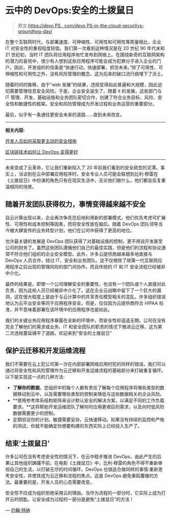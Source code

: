 # 云中的 DevOps:安全的土拨鼠日

> 原文:[https://devo PS . com/devo PS-in-the-cloud-securitys-groundhog-day/](https://devops.com/devops-in-the-cloud-securitys-groundhog-day/)

在整个互联网时代，与部署速度、可伸缩性、可用性和可用性等质量相比，企业 IT 对安全性的重视程度较低。我们第一次看到这种情况是在 20 世纪 90 年代末和 21 世纪初，当时 IT 团队将应用程序匆忙发布到网络上。在围绕新奇的互联网架构的潜力的喜悦中，很少有人想到这些应用程序可能会成为犯罪分子进入企业的门户。因此，开发组织的信条是“快速行动，快速部署，抓住未来。”除了可用性、可伸缩性和可用性之外，没有风险管理的概念。这为后来的破口流行病埋下了沃土。

随着时间的推移，由于“web 发展”的结果，违规变得如此普遍和大规模，因此迫切需要管理信息安全风险。于是，企业安全诞生了。随着 it 的发展，这些部门与 IT 管理、开发、基础设施和业务团队密切合作，创建了符合业务目标、风险、安全性和敏捷性的框架。安全和风险管理成为开发过程和业务运营的重要部分。

最后，似乎有一条通往更安全未来的道路……直到未来改变。

* * *

**相关内容:**

[开发人员如何采取更主动的安全措施](https://devops.com/how-developers-can-take-a-more-proactive-approach-to-security/)

[区块链技术如何让 DevOps 变得更好](https://devops.com/blockchain-make-devops-better/)

* * *

未来变成了云革命，它让我们重新陷入了 20 年前我们看到的安全疏忽的泥潭。事实上，当谈到在云中部署应用程序时，安全专业人员可能会联想到比利·穆雷在《土拨鼠日》中扮演的角色只有在现实生活中，无论他们做什么，他们都会反复重温相同的场景。

## 随着开发团队获得权力，事情变得越来越不安全

自云计算出现以来，企业再次争先恐后地利用新的部署模式，他们优先考虑可扩展性、可用性和成本控制等因素，而将安全性放在脑后。随着 DevOps 团队领导当今被大肆宣传的业务转型计划，他们在公司中获得了更高的地位。

也许最关键的发展是 DevOps 团队获得了对基础设施的控制，更不用说开发甚至公司的财务了。虽然这些团队遵循他们自己的最佳实践，但是他们的流程和协议通常不符合他们组织的企业安全模型。此外，许多云提供商越来越多地直接与 DevOps 人员合作，绕过 IT、安全和业务团队。这不仅根除了继第一代互联网应用程序之后出现的管理风险的部门间协作，而且传统的 IT 和 IT 安全流程已经被非中介化。

最终的结果是，即使一个公司理解安全的重要性，也没有一个团队或个人直接对此负责，因为这些人员已经被非中介化了。这在企业云战略中留下了一个巨大的漏洞，这在很大程度上是由于与云计算中的共享责任模型相关的混乱。许多组织错误地认为云平台安全等同于应用程序安全。但是，仅仅因为云提供商符合 HIPAA 标准，并不意味着部署在该环境中的应用程序也是如此。

我们的关键业务应用程序暴露在全新的环境中，而安全性却遥遥无期。公司在没有完全了解他们的需求或业务、IT 和安全团队的职责的情况下推进云迁移，这为第二次违规蔓延铺平了道路。欢迎来到“安全的土拨鼠日”

## **保护云迁移和开发运维流程**

我们不需要在云上犯公司第一次在内部部署网络应用时犯的同样的错误。我们可以通过将安全性和风险管理作为云迁移和开发运维流程的基础部分来打破重复循环。以下是实现这一点的几种方法:

*   **了解你的数据**。您组织中的每个人都有责任了解每个应用程序将哪些类型的数据移动到云中，以及需要哪些类型的控制来降低与这些数据相关的企业风险。
*   **使用参考体系结构矩阵来设计默认安全的解决方案，以满足不同的工作负载要求。**这将帮助开发运维团队了解何时应用更艰巨的需求，以及何时低风险数据需要更少的控制。
*   定期验证你的计划。敏捷需要妥协，云快速移动。如果没有持续的监控和严格的测试，你就不能确定你想要构建的东西实际上已经投入生产了。

## **结束‘土拨鼠日’**

许多公司在没有考虑安全性的情况下，在云中稳步推进 DevOps，由此产生的后果让其他组织踌躇不前。在电影《土拨鼠日》中，比利·穆雷的角色不得不重新审视自己的生活，以打破无尽的时间循环。DevOps 也很适合做同样的事情:重新思考安全性，并使其成为云迁移和流程的焦点。这是 DevOps 避免重蹈覆辙的方法。最重要的是，开发人员的心态需要改变。

安全性不应成为组织拒绝采用云的理由。当作为流程的一部分时，它实际上成为打开云的钥匙。让安全成为过程的一部分是避免“土拨鼠日”的方法！

— [约翰·特纳](https://devops.com/author/john-turner/)